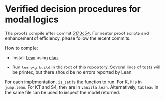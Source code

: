 # Verified decision procedures for modal logics

The proofs compile after commit [5173c54](https://github.com/minchaowu/ModalTab/commit/5173c548ac9710d7ec9b259e82c76a1208cf4a41). For neater proof scripts and enhancement of efficiency, please follow the recent commits.

How to compile:

+ Install [Lean](https://github.com/leanprover/lean/releases/tag/v3.4.2) using [elan](https://github.com/Kha/elan).

+ Run `leanpkg build` in the root of this repository. Several lines of tests will be printed, but there should be no errors reported by Lean.

For each implementation, `is_sat` is the function to run. For K, it is in `jump.lean`. For KT and S4, they are in `vanilla.lean`. Alternatively, `tableau` in the same file can be used to inspect the model returned.
